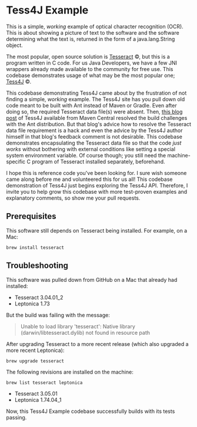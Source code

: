 # Tess4J Example

This is a simple, _working_ example of optical character recognition (OCR). This is about showing
a picture of text to the software and the software determining what the text is, returned in the
form of a java.lang.String object.

The most popular, open source solution is [Tesseract](https://github.com/tesseract-ocr/tesseract "Tesseract") &copy;,
but this is a program written in C code.
For us Java Developers, we have a few JNI wrappers already made available to the community for
free use. This codebase demonstrates usage of what may be the most popular one; [Tess4J](http://tess4j.sourceforge.net/) &copy;.

This codebase demonstrating Tess4J came about by the frustration of not finding a simple, _working_ example.
The Tess4J site has you pull down old code meant to be built with Ant instead of Maven or Gradle.
Even after doing so, the required Tesseract data file(s) were absent. Then, [this blog post](http://www.microshell.com/programming/java/performing-optical-character-recognition-in-java/)
of Tess4J available from Maven Central resolved the build challenges with the Ant distribution. But that blog's 
advice how to resolve the Tesseract data file requirement is a hack and even the advice by the Tess4J 
author himself in that blog's feedback comment is not desirable. This codebase demonstrates encapsulating the Tesseract data file so that the code _just works_ without bothering with external conditions like setting a special system environment variable. Of course though; you still need the machine-specific C program of Tesseract
installed separately, beforehand.

I hope this is reference code you've been looking for. I sure wish someone came along before me
and volunteered this for us all! This codebase demonstration of Tess4J just begins exploring the Tess4J API. Therefore, I invite you to help grow this codebase with more test-proven examples and explanatory 
comments, so show me your pull requests.


## Prerequisites
This software still depends on Tesseract being installed. For example, on a Mac:

	brew install tesseract
## Troubleshooting
This software was pulled down from GitHub on a Mac that already had installed:
*   Tesseract 3.04.01_2
*   Leptonica 1.73

But the build was failing with the message:

> Unable to load library 'tesseract': Native library (darwin/libtesseract.dylib) not found in resource path

After upgrading Tesseract to a more recent release (which also upgraded a more recent Leptonica):

	brew upgrade tesseract

The following revisions are installed on the machine:

	brew list tesseract leptonica
*   Tesseract 3.05.01
*   Leptonica 1.74.04_1

Now, this Tess4J Example codebase successfully builds with its tests passing.
